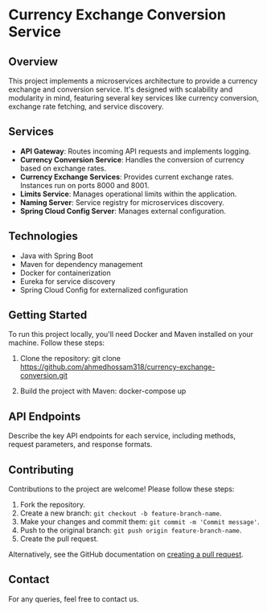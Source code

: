 # Currency Exchange Conversion Service

## Overview
This project implements a microservices architecture to provide a currency exchange and conversion service. It's designed with scalability and modularity in mind, featuring several key services like currency conversion, exchange rate fetching, and service discovery.

## Services
- **API Gateway**: Routes incoming API requests and implements logging.
- **Currency Conversion Service**: Handles the conversion of currency based on exchange rates.
- **Currency Exchange Services**: Provides current exchange rates. Instances run on ports 8000 and 8001.
- **Limits Service**: Manages operational limits within the application.
- **Naming Server**: Service registry for microservices discovery.
- **Spring Cloud Config Server**: Manages external configuration.

## Technologies
- Java with Spring Boot
- Maven for dependency management
- Docker for containerization
- Eureka for service discovery
- Spring Cloud Config for externalized configuration

## Getting Started
To run this project locally, you'll need Docker and Maven installed on your machine. Follow these steps:

1. Clone the repository: 
 git clone https://github.com/ahmedhossam318/currency-exchange-conversion.git

2. Build the project with Maven:
 docker-compose up


## API Endpoints
Describe the key API endpoints for each service, including methods, request parameters, and response formats.

## Contributing
Contributions to the project are welcome! Please follow these steps:

1. Fork the repository.
2. Create a new branch: `git checkout -b feature-branch-name`.
3. Make your changes and commit them: `git commit -m 'Commit message'`.
4. Push to the original branch: `git push origin feature-branch-name`.
5. Create the pull request.

Alternatively, see the GitHub documentation on [creating a pull request](https://docs.github.com/en/github/collaborating-with-issues-and-pull-requests/creating-a-pull-request).

## Contact
For any queries, feel free to contact us.




